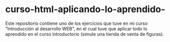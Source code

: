 # curso-html-aplicando-lo-aprendido-
Este repositorio contiene uno de los ejercicios que tuve en mi curso "Introducción al desarrollo WEB", en el cual tuve que aplicar todo lo aprendido en el curso introductorio (simule una tienda de venta de figuras).
